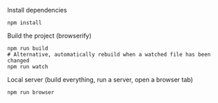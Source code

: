 Install dependencies
```
npm install
```

Build the project (browserify)
```
npm run build
# Alternative, automatically rebuild when a watched file has been changed
npm run watch
```

Local server (build everything, run a server, open a browser tab)
```
npm run browser
```

